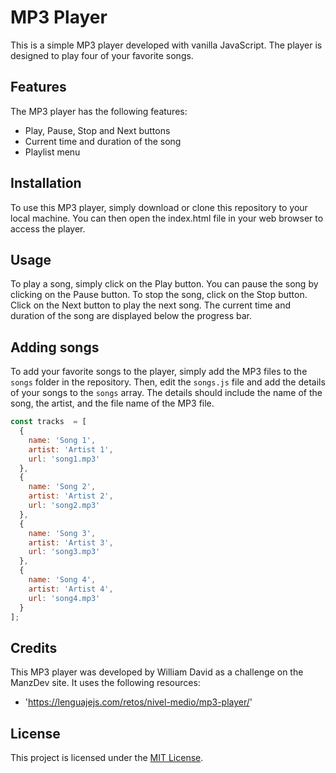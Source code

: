 # MP3 Player

This is a simple MP3 player developed with vanilla JavaScript. The player is designed to play four of your favorite songs.

## Features

The MP3 player has the following features:

- Play, Pause, Stop and Next buttons
- Current time and duration of the song
- Playlist menu

## Installation

To use this MP3 player, simply download or clone this repository to your local machine. You can then open the index.html file in your web browser to access the player.

## Usage

To play a song, simply click on the Play button. You can pause the song by clicking on the Pause button. To stop the song, click on the Stop button. Click on the Next button to play the next song. The current time and duration of the song are displayed below the progress bar. 

## Adding songs

To add your favorite songs to the player, simply add the MP3 files to the `songs` folder in the repository. Then, edit the `songs.js` file and add the details of your songs to the `songs` array. The details should include the name of the song, the artist, and the file name of the MP3 file.

```javascript
const tracks  = [
  {
    name: 'Song 1',
    artist: 'Artist 1',
    url: 'song1.mp3'
  },
  {
    name: 'Song 2',
    artist: 'Artist 2',
    url: 'song2.mp3'
  },
  {
    name: 'Song 3',
    artist: 'Artist 3',
    url: 'song3.mp3'
  },
  {
    name: 'Song 4',
    artist: 'Artist 4',
    url: 'song4.mp3'
  }
];
```

## Credits

This MP3 player was developed by William David as a challenge on the ManzDev site. It uses the following resources:

- 'https://lenguajejs.com/retos/nivel-medio/mp3-player/'

## License

This project is licensed under the [MIT License](https://opensource.org/licenses/MIT).
